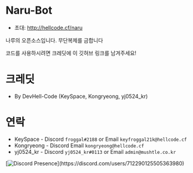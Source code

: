 # Naru-Bot
- 초대: http://hellcode.cf/naru

나루의 오픈소스입니다.
무단복제를 금합니다

코드를 사용하시려면 크레딧에 이 깃허브 링크를 남겨주세요!

# 크레딧
- By DevHell-Code (KeySpace, Kongryeong, yj0524_kr)

# 연락
- KeySpace - Discord `froggal#2188` or Email `keyfroggal21k@hellcode.cf`
- Kongryeong - Discord Email `kongryeong@hellcode.cf`
- yj0524_kr - Discord `yj0524_kr#0113` or Email `admin@mushtle.co.kr`

[![Discord Presence](https://lanyard-profile-readme.vercel.app/api/712290125505363980?theme=light&bg=809ecf&animated=true&hideDiscrim=true&borderRadius=30px&idleMessage=Probably%20doing%20something%20else...)](https://discord.com/users/712290125505363980)
